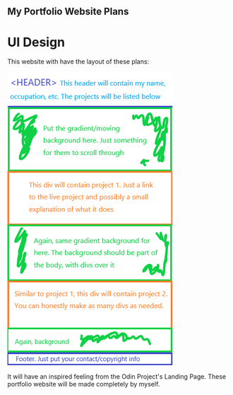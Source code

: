 ## My Portfolio Website Plans

# UI Design

This website with have the layout of these plans:

<img src="https://github.com/AlyGA/AlyGA.github.io/blob/main/Portfolio-UI-Design.png"/>

It will have an inspired feeling from the Odin Project's Landing Page. These portfolio website will be made completely by myself.

